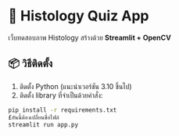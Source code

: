 # 🧠 Histology Quiz App

เว็บทดสอบภาพ Histology สร้างด้วย **Streamlit + OpenCV**

## 📦 วิธีติดตั้ง

1. ติดตั้ง Python (แนะนำเวอร์ชัน 3.10 ขึ้นไป)
2. ติดตั้ง library ที่จำเป็นด้วยคำสั่ง:

```bash
pip install -r requirements.txt
£อันนี้ต้องเปลื่ยนชื่อไฟล์
streamlit run app.py
